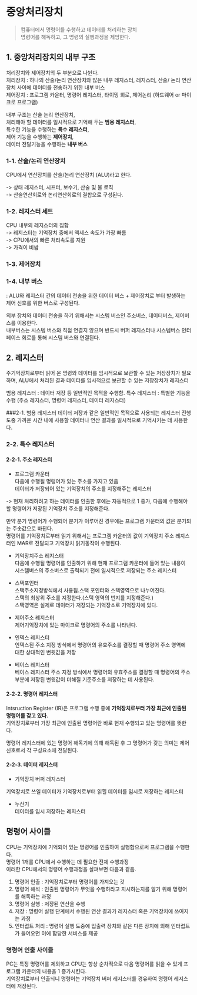 # 중앙처리장치
> 컴퓨터에서 명령어를 수행하고 데이터를 처리하는 장치    
> 명령어를 해독하고, 그 명령의 실행과정을 제엉한다.   

## 1. 중앙처리장치의 내부 구조

처리장치와 제어장치의 두 부분으로 나뉜다.      
처리장치 : 하나의 산술/논리 연산장치와 많은 내부 레지스터, 레지스터, 산술/ 논리 연산 장치 사이에 데이터를 전송하기 위한 내부 버스        
제어장치 : 프로그램 카운터, 명령어 레지스터, 타이밍 회로, 제어논리 (하드웨어 or 마이크로 프로그램)     

내부 구조는 산술 논리 연산장치,    
처리해야 할 데이터를 일시적으로 기억해 두는 **범용 레지스터**,      
특수한 기능을 수행하는 **특수 레지스터**,     
제어 기능을 수행하는 **제어장치**,   
데이터 전달기능을 수행하는 **내부 버스**    

### 1-1. 산술/논리 연산장치 
CPU에서 연산장치를 산술/논리 연산장치 (ALU)라고 한다.

-> 상태 레지스터, 시프터, 보수기, 산술 및 불 로직    
-> 산술연산회로와 논리연산회로의 결합으로 구성된다.   


### 1-2. 레지스터 세트
CPU 내부의 레지스터의 집합    
-> 레지스터는 기억장치 중에서 액세스 속도가 가장 빠름       
-> CPU에서의 빠른 처리속도를 지원    
-> 가격이 비쌈       

### 1-3. 제어장치

### 1-4. 내부 버스
: ALU와 레지스터 간의 데이터 전송을 위한 데이터 버스 + 제어장치로 부터 발생하는 제어 신호를 위한 버스로 구성된다.   

외부 장치와 데이터 전송을 하기 위해서는 시스템 버스인 주소버스, 데이터버스, 제어버스를 이용한다.    
내부버스는 시스템 버스와 직접 연결지 않으며 반드시 버퍼 레지스터나 시스템버스 인터페이스 회로를 통해 시스템 버스와 연결된다. 

## 2. 레지스터

주기억장치로부터 읽어 온 명령와 데이터를 임시적으로 보관할 수 있는 저장장치가 필요하며, ALU에서 처리된 결과 데이터를 임시적으로 보관할 수 있는 저장장치가 레지스터

범용 레지스터 : 데이터 저장 등 일반적인 목적을 수행함.
특수 레지스터 : 특별한 기능을 수행 (주소 레지스터, 명령어 레지스터, 데이터 레지스터)

###2-1. 범용 레지스터
데이터 저장과 같은 일반적인 목적으로 사용되는 레지스터 
진행 도중 가까운 시간 내에 사용할 데이터나 연산 결과를 일시적으로 기억시키는 데 사용한다. 

### 2-2. 특수 레지스터

#### 2-2-1. 주소 레지스터

- 프로그램 카운터     
다음에 수행될 명렁어가 있는 주소를 가지고 있음   
데이터가 저장되어 있는 기억장치의 주소를 지정해주는 레지스터      

-> 현재 처리하려고 하는 데이터를 인출한 후에는 자동적으로 1 증가, 다음에 수행해야 할 명령어가 저장된 기억장치 주소를 지정해준다. 

만약 분기 명령어가 수행되어 분기가 이루어진 경우에는 프로그램 카운터의 값은 분기되는 주솟값으로 바뀐다.   
명령어를 기억장치로부터 읽기 위해서는 프로그램 카운터의 값이 기억장치 주소 레지스터인 MAR로 전달되고 기억장치 읽기동작이 수행된다. 

- 기억장치주소 레지스터      
다음에 수행될 명령어를 인출하기 위해 현재 프로그램 카운터에 들어 있는 내용이 시스템버스의 주소버스로 출력되기 전에 일시적으로 저장되는 주소 레지스터


- 스택포인터     
스택주소지정방식에서 사용됨.스택 포인터와 스택영역으로 나누어진다.    
스택의 최상위 주소를 지정한다.(스택 영역의 번지를 지정해준다.)    
스택영역은 실제로 데이터가 저장되는 기억장소로 기억장치에 있다.


- 제어주소 레지스터     
제어기억장치에 있는 마이크로 명령어의 주소를 나타낸다.


- 인덱스 레지스터    
인덱스된 주소 지정 방식에서 명령어의 유효주소를 결정할 때 명령어 주소 영역에 대한 상대적인 변윗값을 저장


- 베이스 레지스터     
베이스 레지스터 주소 지정 방식에서 명령어의 유효주소를 결정할 때 명령어의 주소부분에 저장된 변윗값이 더해질 기준주소를 저장하는 데 사용된다.


#### 2-2-2. 명령어 레지스터
Intsruction Register (IR)은 프로그램 수행 중에 **기억장치로부터 가장 최근에 인출된 명령어를 갖고 있다.**    
기억장치로부터 가장 최근에 인출된 명령어란 바로 현재 수행되고 있는 명령어를 뜻한다.     

명령어 레지스터에 있는 명령어 해독기에 의해 해독된 후 그 명령어가 갖는 의미는 제어 신호로서 각 구성요소에 전달된다.

#### 2-2-3. 데이터 레지스터

- 기억장치 버퍼 레지스터   

기억장치로 쓰일 데이터가 기억장치로부터 읽힐 데이터를 임시로 저장하는 레지스터

- 누산기     
데이터를 임시 저장하는 레지스터


## 명령어 사이클

CPU는 기억장치에 기억되어 있는 명령어를 인출하여 실행함으로써 프로그램을 수행한다.    
명령어 1개를 CPU에서 수행하는 데 필요한 전체 수행과정   
이러한 CPU에서의 명령어 수행과정을 살펴보면 다음과 같음.    

1. 명령어 인출 : 기억장치로부터 명령어를 가져오는 것    
2. 명령어 해석 : 인출된 명령어가 무엇을 수행하라고 지시하는지를 알기 위해  명령어를 해독하는 과정   
3. 명령어 실행 : 저장된 연산을 수행   
4. 저장 : 명령어 실행 단계에서 수행된 연산 결과가 레지스터 혹은 기억장치에 쓰여지는 과정   
5. 인터럽트 처리 : 명령어 실행 도중에 입출력 장치와 같은 다른 장치에 의해 인터럽트가 들어오면  이에 합당한 서비스를 제공   

### 명령어 인출 사이클 

PC는 특정 명령어를 제외하고 CPU는 항상 순차적으로 다음 명령어를 읽을 수 있게 프로그램 카운터의 내용을 1 증가시킨다.     
기억장치로부터 인출되니 명령어는 기억장치 버퍼 레지스터를 경유하여 명령어 레지스터에 저장된다. 
